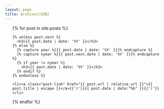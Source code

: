 ```yaml
---
layout: page
title: Archives(归档)
---
```


<ul>
  {% for post in site.posts %}

    {% unless post.next %}
      <h3>{{ post.date | date: '%Y' }}</h3>
    {% else %}
      {% capture year %}{{ post.date | date: '%Y' }}{% endcapture %}
      {% capture nyear %}{{ post.next.date | date: '%Y' }}{% endcapture %}
      {% if year != nyear %}
        <h3>{{ post.date | date: '%Y' }}</h3>
      {% endif %}
    {% endunless %}

    <li><a class="post-link" href="{{ post.url | relative_url }}">{{ post.title | escape }}</a>{{'('}}{{ post.date | date:"%b" }}{{')'}} </li>
  {% endfor %}

</ul>
